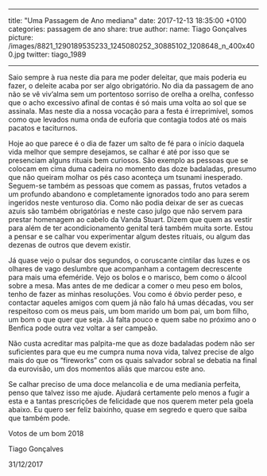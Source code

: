 
---

title:  "Uma Passagem de Ano mediana"
date:   2017-12-13 18:35:00 +0100
categories: passagem de ano
share: true
author:
  name: Tiago Gonçalves
  picture: /images/8821_1290189535233_1245080252_30885102_1208648_n_400x400.jpg
  twitter: tiago_1989

---
Saio sempre à rua neste dia para me poder deleitar, que mais poderia eu fazer, o deleite acaba por ser algo obrigatório. No dia da passagem de ano não se vê viv’alma sem um portentoso sorriso de orelha a orelha, confesso que o acho excessivo afinal de contas é só mais uma volta ao sol que se assinala. Mas neste dia a nossa vocação para a festa é irreprimível, somos como que levados numa onda de euforia que contagia todos até os mais pacatos e taciturnos.

Hoje ao que parece é o dia de fazer um salto de fé para o início daquela vida melhor que sempre desejamos, se calhar é até por isso que se presenciam alguns rituais bem curiosos. São exemplo as pessoas que se colocam em cima duma cadeira no momento das doze badaladas, presumo que não queiram molhar os pés caso aconteça um tsunami inesperado. Seguem-se também as pessoas que comem as passas, frutos vetados a um profundo abandono e completamente ignorados todo ano para serem ingeridos neste venturoso dia. Como não podia deixar de ser as cuecas azuis são também obrigatórias e neste caso julgo que não servem para prestar homenagem ao cabelo da Vanda Stuart. Dizem que quem as vestir para além de ter acondicionamento genital terá também muita sorte. Estou a pensar e se calhar vou experimentar algum destes rituais, ou algum das dezenas de outros que devem existir.

Já quase vejo o pulsar dos segundos, o coruscante cintilar das luzes e os olhares de vago deslumbre que acompanham a contagem decrescente para mais uma efeméride. Vejo os bolos e o marisco, bem como o álcool sobre a mesa. Mas antes de me dedicar a comer o meu peso em bolos, tenho de fazer as minhas resoluções. Vou como é óbvio perder peso, e contactar aqueles amigos com quem já não falo há umas décadas, vou ser respeitoso com os meus pais, um bom marido um bom pai, um bom filho, um bom o que quer que seja. Já falta pouco e quem sabe no próximo ano o Benfica pode outra vez voltar a ser campeão.

Não custa acreditar mas palpita-me que as doze badaladas podem não ser suficientes para que eu me cumpra numa nova vida, talvez precise de algo mais do que os “fireworks” com os quais salvador sobral se debatia na final da eurovisão, um dos momentos aliás que marcou este ano.

Se calhar preciso de uma doce melancolia e de uma mediania perfeita, penso que talvez isso me ajude. Ajudará certamente pelo menos a fugir a esta e a tantas prescrições de felicidade que nos querem meter pela goela abaixo.  Eu quero ser feliz baixinho, quase em segredo e quero que saiba que também pode.

Votos de um bom 2018

Tiago Gonçalves

31/12/2017
